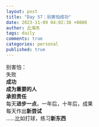 ```yaml
---
layout: post
title: "Day 57：别害怕成功"
date: 2023-11-09 04:02:38 +0800
author: 丘海东 
tags: daily
comments: true
categories: personal
published: true
---
```

别害怕：  
失败  
**成功**  
**成为重要的人**  
**承担责任**  
每天**进步一点**，一年后，十年后，成果  
每天作出**新尝试**  
	……比如打球，练习**新东西**
